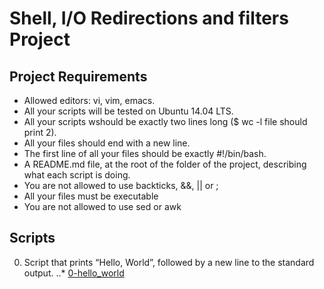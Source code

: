 # Shell, I/O Redirections and filters Project

## Project Requirements
* Allowed editors: vi, vim, emacs.
* All your scripts will be tested on Ubuntu 14.04 LTS.
* All your scripts wshould be exactly two lines long ($ wc -l file
  should print 2).
* All your files should end with a new line.
* The first line of all your files should be exactly #!/bin/bash.
* A README.md file, at the root of the folder of the project,
  describing what each script is doing.
* You are not allowed to use backticks, &&, || or ;
* All your files must be executable
* You are not allowed to use sed or awk

## Scripts

0. Script that prints “Hello, World”, followed by a new line to the standard output.
..* [0-hello_world](../0x02-shell_redirections/0-hello_world)
